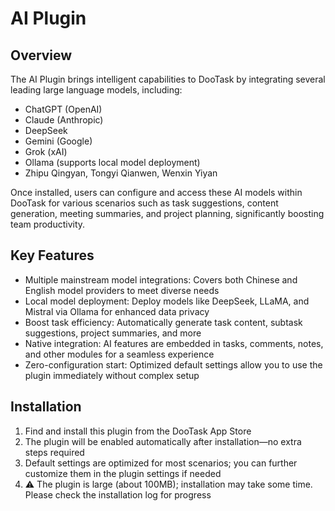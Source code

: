 # AI Plugin

## Overview

The AI Plugin brings intelligent capabilities to DooTask by integrating several leading large language models, including:

* ChatGPT (OpenAI)
* Claude (Anthropic)
* DeepSeek
* Gemini (Google)
* Grok (xAI)
* Ollama (supports local model deployment)
* Zhipu Qingyan, Tongyi Qianwen, Wenxin Yiyan

Once installed, users can configure and access these AI models within DooTask for various scenarios such as task suggestions, content generation, meeting summaries, and project planning, significantly boosting team productivity.

## Key Features

* Multiple mainstream model integrations: Covers both Chinese and English model providers to meet diverse needs
* Local model deployment: Deploy models like DeepSeek, LLaMA, and Mistral via Ollama for enhanced data privacy
* Boost task efficiency: Automatically generate task content, subtask suggestions, project summaries, and more
* Native integration: AI features are embedded in tasks, comments, notes, and other modules for a seamless experience
* Zero-configuration start: Optimized default settings allow you to use the plugin immediately without complex setup

## Installation

1. Find and install this plugin from the DooTask App Store
2. The plugin will be enabled automatically after installation—no extra steps required
3. Default settings are optimized for most scenarios; you can further customize them in the plugin settings if needed
4. ⚠️ The plugin is large (about 100MB); installation may take some time. Please check the installation log for progress